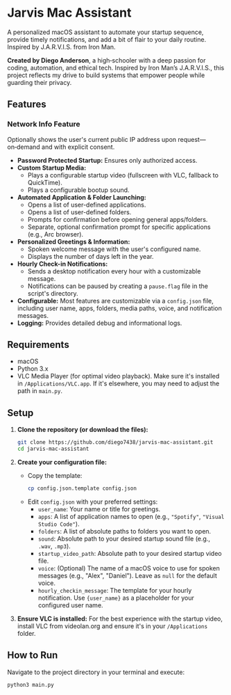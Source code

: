 # Jarvis Mac Assistant

A personalized macOS assistant to automate your startup sequence, provide timely notifications, and add a bit of flair to your daily routine. Inspired by J.A.R.V.I.S. from Iron Man.

**Created by Diego Anderson**, a high‑schooler with a deep passion for coding, automation, and ethical tech. Inspired by Iron Man’s J.A.R.V.I.S., this project reflects my drive to build systems that empower people while guarding their privacy.

## Features

### Network Info Feature
Optionally shows the user's current public IP address upon request—on‑demand and with explicit consent.

*   **Password Protected Startup:** Ensures only authorized access.
*   **Custom Startup Media:**
    *   Plays a configurable startup video (fullscreen with VLC, fallback to QuickTime).
    *   Plays a configurable bootup sound.
*   **Automated Application & Folder Launching:**
    *   Opens a list of user-defined applications.
    *   Opens a list of user-defined folders.
    *   Prompts for confirmation before opening general apps/folders.
    *   Separate, optional confirmation prompt for specific applications (e.g., Arc browser).
*   **Personalized Greetings & Information:**
    *   Spoken welcome message with the user's configured name.
    *   Displays the number of days left in the year.
*   **Hourly Check-in Notifications:**
    *   Sends a desktop notification every hour with a customizable message.
    *   Notifications can be paused by creating a `pause.flag` file in the script's directory.
*   **Configurable:** Most features are customizable via a `config.json` file, including user name, apps, folders, media paths, voice, and notification messages.
*   **Logging:** Provides detailed debug and informational logs.

## Requirements

*   macOS
*   Python 3.x
*   VLC Media Player (for optimal video playback). Make sure it's installed in `/Applications/VLC.app`. If it's elsewhere, you may need to adjust the path in `main.py`.

## Setup

1.  **Clone the repository (or download the files):**
    ```bash
    git clone https://github.com/diego7438/jarvis-mac-assistant.git
    cd jarvis-mac-assistant
    ```

2.  **Create your configuration file:**
    *   Copy the template:
        ```bash
        cp config.json.template config.json
        ```
    *   Edit `config.json` with your preferred settings:
        *   `user_name`: Your name or title for greetings.
        *   `apps`: A list of application names to open (e.g., `"Spotify"`, `"Visual Studio Code"`).
        *   `folders`: A list of absolute paths to folders you want to open.
        *   `sound`: Absolute path to your desired startup sound file (e.g., `.wav`, `.mp3`).
        *   `startup_video_path`: Absolute path to your desired startup video file.
        *   `voice`: (Optional) The name of a macOS voice to use for spoken messages (e.g., "Alex", "Daniel"). Leave as `null` for the default voice.
        *   `hourly_checkin_message`: The template for your hourly notification. Use `{user_name}` as a placeholder for your configured user name.

3.  **Ensure VLC is installed:**
    For the best experience with the startup video, install VLC from videolan.org and ensure it's in your `/Applications` folder.

## How to Run

Navigate to the project directory in your terminal and execute:

```bash
python3 main.py